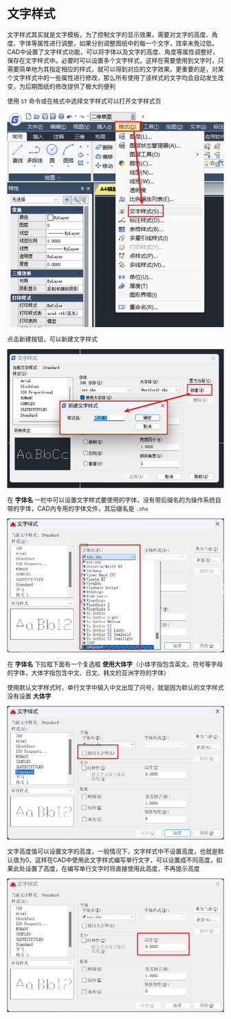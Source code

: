 # 文字样式

文字样式其实就是文字模板，为了控制文字的显示效果，需要对文字的高度、角度、字体等属性进行调整，如果分别调整图纸中的每一个文字，效率未免过低。CAD中设置了文字样式功能，可以将字体以及文字的高度、角度等属性调整好，保存在文字样式中。必要时可以设置多个文字样式，这样在需要使用到文字时，只需要简单地为其指定相应的样式，就可以得到对应的文字效果。更重要的是，对某个文字样式中的一些属性进行修改，那么所有使用了该样式的文字均会自动发生改变，为后期图纸的修改提供了极大的便利

使用 `ST` 命令或在格式中选择文字样式可以打开文字样式页

![](assets/Pasted%20image%2020250110092426.png)

点击新建按钮，可以新建文字样式

![image-20250110092718777](assets/image-20250110092718777.png)

在 **字体名** 一栏中可以设置文字样式要使用的字体，没有带后缀名的为操作系统自带的字体，CAD内专用的字体文件，其后缀名是 `.shx`

![image-20250110092909126](assets/image-20250110092909126.png)

在 **字体名** 下拉框下面有一个复选框 **使用大体字**（小体字指包含英文、符号等字母的字体，大体字指包含中文、日文、韩文的亚洲字符的字体）

使用默认文字样式时，单行文字中输入中文出现了问号，就是因为默认的文字样式没有设置 **大体字**

![image-20250110093539688](assets/image-20250110093539688.png)

文字高度值可以设置文字的高度，一般情况下，文字样式中不设置高度，也就是默认值为0，这样在CAD中使用此文字样式编写单行文字，可以设置成不同高度，如果此处设置了高度，在编写单行文字时将直接使用此高度，不再提示高度

![image-20250110093702138](assets/image-20250110093702138.png)
